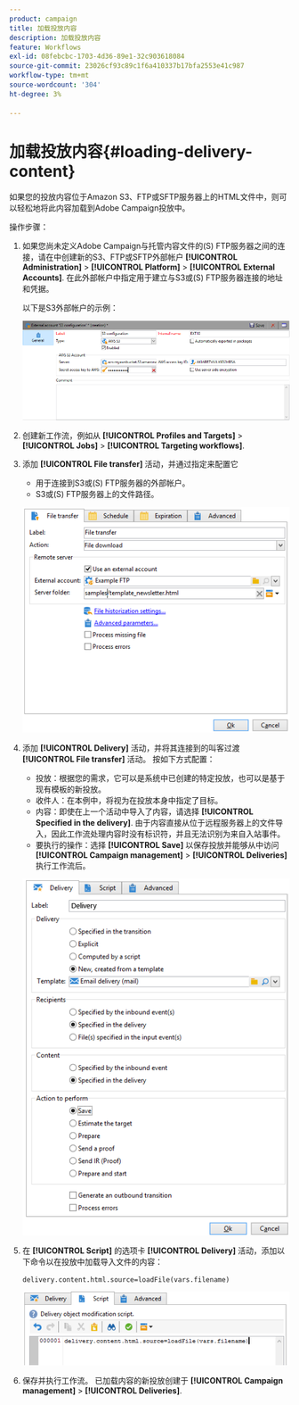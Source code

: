 ```yaml
---
product: campaign
title: 加载投放内容
description: 加载投放内容
feature: Workflows
exl-id: 08febcbc-1703-4d36-89e1-32c903618084
source-git-commit: 23026cf93c89c1f6a410337b17bfa2553e41c987
workflow-type: tm+mt
source-wordcount: '304'
ht-degree: 3%

---
```


# 加载投放内容{#loading-delivery-content}

如果您的投放内容位于Amazon S3、FTP或SFTP服务器上的HTML文件中，则可以轻松地将此内容加载到Adobe Campaign投放中。

操作步骤：

1. 如果您尚未定义Adobe Campaign与托管内容文件的(S) FTP服务器之间的连接，请在中创建新的S3、FTP或SFTP外部帐户 **[!UICONTROL Administration]** > **[!UICONTROL Platform]** > **[!UICONTROL External Accounts]**. 在此外部帐户中指定用于建立与S3或(S) FTP服务器连接的地址和凭据。

   以下是S3外部帐户的示例：

   ![](assets/delivery_loadcontent_filetransfertexamples3.png)

1. 创建新工作流，例如从 **[!UICONTROL Profiles and Targets]** > **[!UICONTROL Jobs]** > **[!UICONTROL Targeting workflows]**.
1. 添加 **[!UICONTROL File transfer]** 活动，并通过指定来配置它

   * 用于连接到S3或(S) FTP服务器的外部帐户。
   * S3或(S) FTP服务器上的文件路径。

   ![](assets/delivery_loadcontent_filetransfertexample.png)

1. 添加 **[!UICONTROL Delivery]** 活动，并将其连接到的叫客过渡 **[!UICONTROL File transfer]** 活动。 按如下方式配置：

   * 投放：根据您的需求，它可以是系统中已创建的特定投放，也可以是基于现有模板的新投放。
   * 收件人：在本例中，将视为在投放本身中指定了目标。
   * 内容：即使在上一个活动中导入了内容，请选择 **[!UICONTROL Specified in the delivery]**. 由于内容直接从位于远程服务器上的文件导入，因此工作流处理内容时没有标识符，并且无法识别为来自入站事件。
   * 要执行的操作：选择 **[!UICONTROL Save]** 以保存投放并能够从中访问 **[!UICONTROL Campaign management]** > **[!UICONTROL Deliveries]** 执行工作流后。

   ![](assets/delivery_loadcontent_activityexample.png)

1. 在 **[!UICONTROL Script]** 的选项卡 **[!UICONTROL Delivery]** 活动，添加以下命令以在投放中加载导入文件的内容：

   ```
   delivery.content.html.source=loadFile(vars.filename)
   ```

   ![](assets/delivery_loadcontent_script.png)

1. 保存并执行工作流。 已加载内容的新投放创建于 **[!UICONTROL Campaign management]** > **[!UICONTROL Deliveries]**.

